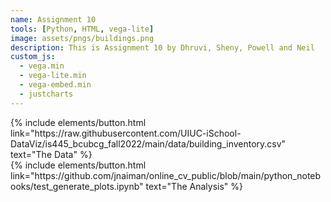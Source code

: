 ```yaml
---
name: Assignment 10
tools: [Python, HTML, vega-lite]
image: assets/pngs/buildings.png
description: This is Assignment 10 by Dhruvi, Sheny, Powell and Neil
custom_js:
  - vega.min
  - vega-lite.min
  - vega-embed.min
  - justcharts
---
```



<div class="left">
{% include elements/button.html link="https://raw.githubusercontent.com/UIUC-iSchool-DataViz/is445_bcubcg_fall2022/main/data/building_inventory.csv" text="The Data" %}
</div>

<div class="right">
{% include elements/button.html link="https://github.com/jnaiman/online_cv_public/blob/main/python_notebooks/test_generate_plots.ipynb" text="The Analysis" %}
</div>

